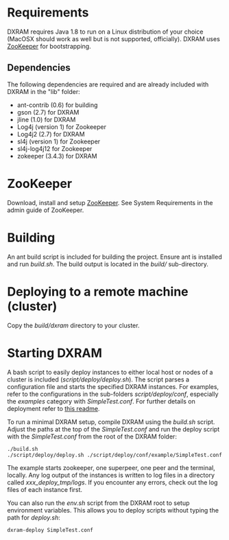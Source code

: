 # Requirements
DXRAM requires Java 1.8 to run on a Linux distribution of your choice (MacOSX should work as well but is not supported, officially). DXRAM uses [ZooKeeper](https://zookeeper.apache.org/) for bootstrapping.

## Dependencies
The following dependencies are required and are already included with DXRAM in the "lib" folder:
* ant-contrib (0.6) for building
* gson (2.7) for DXRAM
* jline (1.0) for DXRAM
* Log4j (version 1) for Zookeeper
* Log4j2 (2.7) for DXRAM
* sl4j (version 1) for Zookeeper
* sl4j-log4j12 for Zookeeper
* zokeeper (3.4.3) for DXRAM

# ZooKeeper
Download, install and setup [ZooKeeper](https://zookeeper.apache.org/). See System Requirements in the admin guide of ZooKeeper.

# Building
An ant build script is included for building the project. Ensure ant is installed and run *build.sh*. The build output is located in the *build/* sub-directory.

# Deploying to a remote machine (cluster)
Copy the *build/dxram* directory to your cluster.

# Starting DXRAM
A bash script to easily deploy instances to either local host or nodes of a cluster is included (*script/deploy/deploy.sh*). The script parses a configuration file and starts the specified DXRAM instances. For examples, refer to the configurations in the sub-folders *script/deploy/conf*, especially the *examples* category with *SimpleTest.conf*. For further details on deployment refer to [this readme](script/deploy/README.md).

To run a minimal DXRAM setup, compile DXRAM using the *build.sh* script. Adjust the paths at the top of the *SimpleTest.conf* and run the deploy script with the *SimpleTest.conf* from the root of the DXRAM folder:
```
./build.sh
./script/deploy/deploy.sh ./script/deploy/conf/example/SimpleTest.conf
```
The example starts zookeeper, one superpeer, one peer and the terminal, locally. Any log output of the instances is written to log files in a directory called *xxx_deploy_tmp/logs*. If you encounter any errors, check out the log files of each instance first.

You can also run the *env.sh* script from the DXRAM root to setup environment variables. This allows you to deploy scripts without typing the path for *deploy.sh*:
```
dxram-deploy SimpleTest.conf
```
